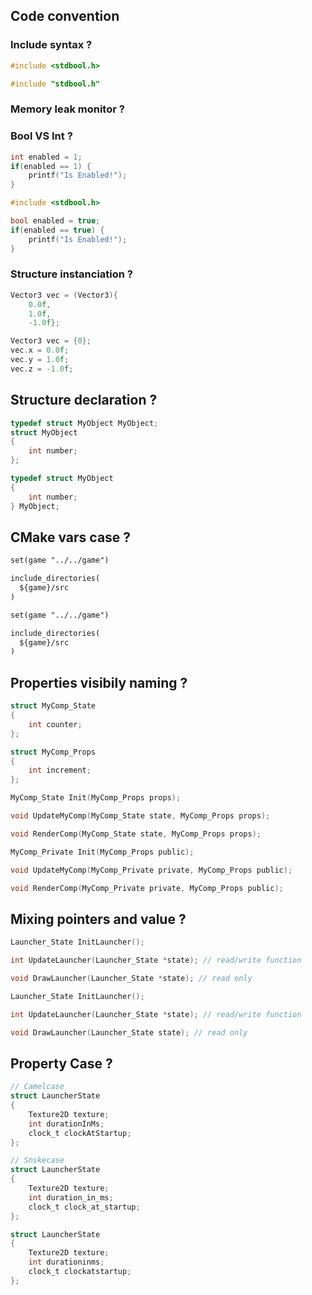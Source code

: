 ## Code convention

### Include syntax ?

```c
#include <stdbool.h>
```

```c
#include "stdbool.h"
```

### Memory leak monitor ?

### Bool VS Int ?

```c
int enabled = 1;
if(enabled == 1) {
    printf("Is Enabled!");
}
```

```c
#include <stdbool.h>

bool enabled = true;
if(enabled == true) {
    printf("Is Enabled!");
}
```

### Structure instanciation ?

```c
Vector3 vec = (Vector3){
    0.0f,
    1.0f,
    -1.0f};
```

```c
Vector3 vec = {0};
vec.x = 0.0f;
vec.y = 1.0f;
vec.z = -1.0f;
```

## Structure declaration ?

```c
typedef struct MyObject MyObject;
struct MyObject
{
    int number;
};
```

```c
typedef struct MyObject
{
    int number;
} MyObject;
```

## CMake vars case ?

```txt
set(game "../../game")

include_directories(
  ${game}/src
)
```

```txt
set(game "../../game")

include_directories(
  ${game}/src
)
```

## Properties visibily naming ?

```c
struct MyComp_State
{
    int counter;
};

struct MyComp_Props
{
    int increment;
};
```

```c
MyComp_State Init(MyComp_Props props);

void UpdateMyComp(MyComp_State state, MyComp_Props props);

void RenderComp(MyComp_State state, MyComp_Props props);
```

```c
MyComp_Private Init(MyComp_Props public);

void UpdateMyComp(MyComp_Private private, MyComp_Props public);

void RenderComp(MyComp_Private private, MyComp_Props public);
```


## Mixing pointers and value ?

```c
Launcher_State InitLauncher();

int UpdateLauncher(Launcher_State *state); // read/write function

void DrawLauncher(Launcher_State *state); // read only
```

```c
Launcher_State InitLauncher();

int UpdateLauncher(Launcher_State *state); // read/write function

void DrawLauncher(Launcher_State state); // read only
```

## Property Case  ?

```c
// Camelcase
struct LauncherState
{
    Texture2D texture;
    int durationInMs;
    clock_t clockAtStartup;
};
```

```c
// Snskecase
struct LauncherState
{
    Texture2D texture;
    int duration_in_ms;
    clock_t clock_at_startup;
};
```

```c
struct LauncherState
{
    Texture2D texture;
    int durationinms;
    clock_t clockatstartup;
};
```